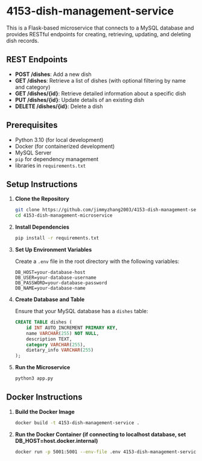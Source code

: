 # 4153-dish-management-service
This is a Flask-based microservice that connects to a MySQL database and provides RESTful endpoints for creating, retrieving, updating, and deleting dish records.

## REST Endpoints

- **POST /dishes**: Add a new dish
- **GET /dishes**: Retrieve a list of dishes (with optional filtering by name and category)
- **GET /dishes/{id}**: Retrieve detailed information about a specific dish
- **PUT /dishes/{id}**: Update details of an existing dish
- **DELETE /dishes/{id}**: Delete a dish

## Prerequisites

- Python 3.10 (for local development)
- Docker (for containerized development)
- MySQL Server
- `pip` for dependency management
- libraries in `requirements.txt`

## Setup Instructions

1. **Clone the Repository**
    ```bash
    git clone https://github.com/jimmyzhang2003/4153-dish-management-service.git
    cd 4153-dish-management-microservice
    ```

2. **Install Dependencies**
    ```bash
    pip install -r requirements.txt
    ```

3. **Set Up Environment Variables**

   Create a `.env` file in the root directory with the following variables:
    ```env
    DB_HOST=your-database-host
    DB_USER=your-database-username
    DB_PASSWORD=your-database-password
    DB_NAME=your-database-name
    ```

4. **Create Database and Table**

   Ensure that your MySQL database has a `dishes` table:
    ```sql
    CREATE TABLE dishes (
        id INT AUTO_INCREMENT PRIMARY KEY,
        name VARCHAR(255) NOT NULL,
        description TEXT,
        category VARCHAR(255),
        dietary_info VARCHAR(255)
    );
    ```

5. **Run the Microservice**
    ```bash
    python3 app.py
    ```
## Docker Instructions

1. **Build the Docker Image**
    ```bash
    docker build -t 4153-dish-management-service .
    ```

2. **Run the Docker Container (if connecting to localhost database, set DB_HOST=host.docker.internal)**
    ```bash
    docker run -p 5001:5001 --env-file .env 4153-dish-management-service
    ```
